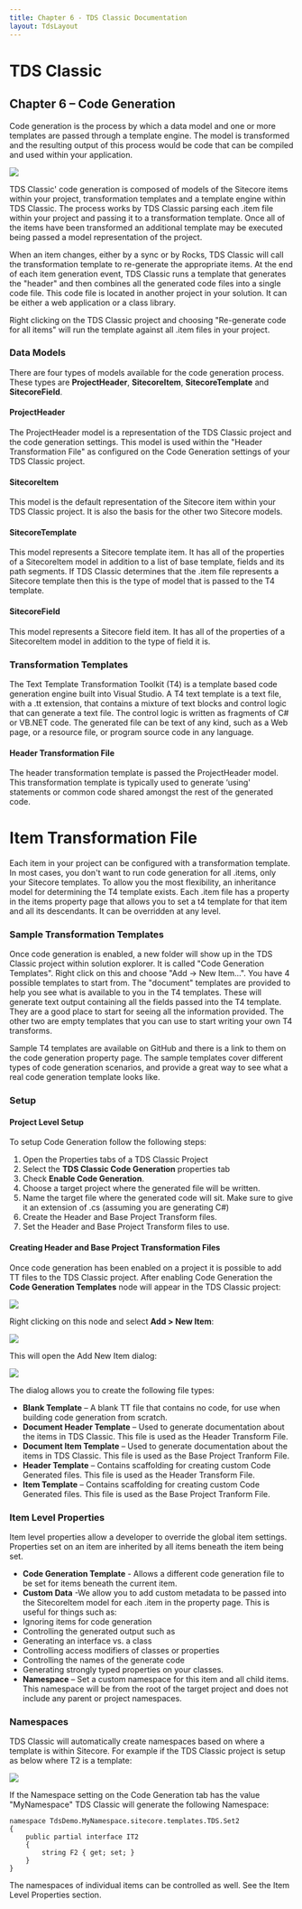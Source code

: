 ```yaml
---
title: Chapter 6 - TDS Classic Documentation
layout: TdsLayout
---
```

# TDS Classic

## Chapter 6 – Code Generation

Code generation is the process by which a data model and one or more templates are passed through a template engine. The model is transformed and the resulting output of this process would be code that can be compiled and used within your application.

![](/Images/Tds/chapter6-codegenprocess.png)

TDS Classic' code generation is composed of models of the Sitecore items within your project, transformation templates and a template engine within TDS Classic. The process works by TDS Classic parsing each .item file within your project and passing it to a transformation template. Once all of the items have been transformed an additional template may be executed being passed a model representation of the project.

When an item changes, either by a sync or by Rocks, TDS Classic will call the transformation template to re-generate the appropriate items. At the end of each item generation event, TDS Classic runs a template that generates the "header" and then combines all the generated code files into a single code file. This code file is located in another project in your solution. It can be either a web application or a class library.

Right clicking on the TDS Classic project and choosing "Re-generate code for all items" will run the template against all .item files in your project.

### Data Models

There are four types of models available for the code generation process. These types are **ProjectHeader**, **SitecoreItem**, **SitecoreTemplate** and **SitecoreField**.

#### ProjectHeader

The ProjectHeader model is a representation of the TDS Classic project and the code generation settings. This model is used within the "Header Transformation File" as configured on the Code Generation settings of your TDS Classic project.

#### SitecoreItem

This model is the default representation of the Sitecore item within your TDS Classic project. It is also the basis for the other two Sitecore models.

#### SitecoreTemplate

This model represents a Sitecore template item. It has all of the properties of a SitecoreItem model in addition to a list of base template, fields and its path segments. If TDS Classic determines that the .item file represents a Sitecore template then this is the type of model that is passed to the T4 template.

#### SitecoreField

This model represents a Sitecore field item. It has all of the properties of a SitecoreItem model in addition to the type of field it is.

### Transformation Templates

The Text Template Transformation Toolkit (T4) is a template based code generation engine built into Visual Studio. A T4 text template is a text file, with a .tt extension, that contains a mixture of text blocks and control logic that can generate a text file. The control logic is written as fragments of C# or VB.NET code. The generated file can be text of any kind, such as a Web page, or a resource file, or program source code in any language.

#### Header Transformation File

The header transformation template is passed the ProjectHeader model. This transformation template is typically used to generate ‘using' statements or common code shared amongst the rest of the generated code.

# Item Transformation File

Each item in your project can be configured with a transformation template. In most cases, you don't want to run code generation for all .items, only your Sitecore templates. To allow you the most flexibility, an inheritance model for determining the T4 template exists. Each .item file has a property in the items property page that allows you to set a t4 template for that item and all its descendants. It can be overridden at any level.

### Sample Transformation Templates

Once code generation is enabled, a new folder will show up in the TDS Classic project within solution explorer. It is called "Code Generation Templates". Right click on this and choose "Add -> New Item…". You have 4 possible templates to start from. The "document" templates are provided to help you see what is available to you in the T4 templates. These will generate text output containing all the fields passed into the T4 template. They are a good place to start for seeing all the information provided. The other two are empty templates that you can use to start writing your own T4 transforms.

Sample T4 templates are available on GitHub and there is a link to them on the code generation property page. The sample templates cover different types of code generation scenarios, and provide a great way to see what a real code generation template looks like.

### Setup

#### Project Level Setup

To setup Code Generation follow the following steps:
1.	Open the Properties tabs of a TDS Classic Project
2.	Select the **TDS Classic Code Generation** properties tab
3.	Check **Enable Code Generation**.
4.	Choose a target project where the generated file will be written.
5.	Name the target file where the generated code will sit. Make sure to give it an extension of .cs (assuming you are generating C#)
6.	Create the Header and Base Project Transform files.
7.	Set the Header and Base Project Transform files to use.

#### Creating Header and Base Project Transformation Files

Once code generation has been enabled on a project it is possible to add TT files to the TDS Classic project. After enabling Code Generation the **Code Generation Templates** node will appear in the TDS Classic  project:


![](/Images/Tds/chapter6-codegennode.png)

Right clicking on this node and select **Add > New Item**:

![](/Images/Tds/chapter6-codegennewitem.png)

This will open the Add New Item  dialog:

![](/Images/Tds/chapter6-codegendialog.png)

The dialog allows you to create the following file types:

* **Blank Template** – A blank TT file that contains no code, for use when building code generation from scratch.
* **Document Header Template** – Used to generate documentation about the items in TDS Classic. This file is used as the Header Transform File.
* **Document Item Template** – Used to generate documentation about the items in TDS Classic. This file is used as the Base Project Tranform File.
* **Header Template** – Contains scaffolding for creating custom Code Generated files. This file is used as the Header Transform File.
* **Item Template** – Contains scaffolding for creating custom Code Generated files. This file is used as the Base Project Tranform File.

### Item Level Properties

Item level properties allow a developer to override the global item settings. Properties set on an item are inherited by all items beneath the item being set.

* **Code Generation Template** - Allows a different code generation file to be set for items beneath the current item.
* **Custom Data** -We allow you to add custom metadata to be passed into the SitecoreItem model for each .item in the property page. This is useful for things such as:
 *  Ignoring items for code generation
 *  Controlling the generated output such as
  *  Generating an interface vs. a class
  *  Controlling access modifiers of classes or properties
  *  Controlling the names of the generate code
  *  Generating strongly typed properties on your classes.
* **Namespace** – Set a custom namespace for this item and all child items. This namespace will be from the root of the target project and does not include any parent or project namespaces.

### Namespaces

TDS Classic will automatically create namespaces based on where a template is within Sitecore. For example if the TDS Classic project is setup as below where T2 is a template:

![](/Images/Tds/chapter6-codegenname.png)

If the Namespace setting on the Code Generation tab has the value "MyNamespace" TDS Classic will generate the following Namespace:

	namespace TdsDemo.MyNamespace.sitecore.templates.TDS.Set2
	{
	    public partial interface IT2                    
	    {
	        string F2 { get; set; }
	    }
	}

The namespaces of individual items can be controlled as well. See the Item Level Properties section.
